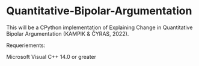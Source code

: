 # Quantitative-Bipolar-Argumentation
This will be a CPython implementation of Explaining Change in Quantitative Bipolar Argumentation (KAMPIK &amp; ČYRAS,  2022).

Requeriements: 

Microsoft Visual C++ 14.0 or greater